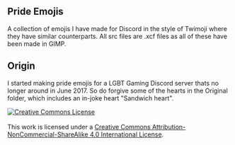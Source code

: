 ## Pride Emojis

A collection of emojis I have made for Discord in the style of Twimoji where they have similar counterparts. All src files are .xcf files as all of these have been made in GIMP.

## Origin

I started making pride emojis for a LGBT Gaming Discord server thats no longer around in June 2017. So do forgive some of the hearts in the Original folder, which includes an in-joke heart "Sandwich heart". 



<a rel="license" href="http://creativecommons.org/licenses/by-nc-sa/4.0/"><img alt="Creative Commons License" style="border-width:0" src="https://i.creativecommons.org/l/by-nc-sa/4.0/88x31.png" /></a><br /><br />This work is licensed under a <a rel="license" href="http://creativecommons.org/licenses/by-nc-sa/4.0/">Creative Commons Attribution-NonCommercial-ShareAlike 4.0 International License</a>.
